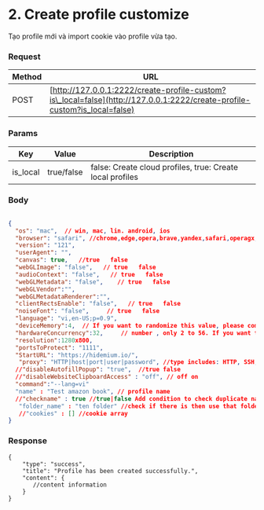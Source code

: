 # 2. Create profile customize

Tạo profile mới và import cookie vào profile vừa tạo.

### **Request** <a href="#request-1" id="request-1"></a>

| Method | URL                                                                                                                       |
| ------ | ------------------------------------------------------------------------------------------------------------------------- |
| POST   | [http://127.0.0.1:2222/create-profile-custom?is\_local=false](http://127.0.0.1:2222/create-profile-custom?is_local=false) |

### **Params** <a href="#body-1" id="body-1"></a>

| Key       | Value      | Description                                               |
| --------- | ---------- | --------------------------------------------------------- |
| is\_local | true/false | false: Create cloud profiles, true: Create local profiles |

### **Body** <a href="#body-1-1" id="body-1-1"></a>

```json

{
  "os": "mac",  // win, mac, lin. android, ios
  "browser": "safari", //chrome,edge,opera,brave,yandex,safari,operagx,chromium
  "version": "121",
  "userAgent": "",
  "canvas": true,   //true   false 
  "webGLImage": "false",   // true   false 
  "audioContext": "false",   // true   false 
  "webGLMetadata": "false",    // true   false 
  "webGLVendor":"",
  "webGLMetadataRenderer":"",
  "clientRectsEnable": "false",   // true   false 
  "noiseFont": "false",     // true   false 
  "language": "vi,en-US;p=0.9",
  "deviceMemory":4,  // If you want to randomize this value, please comment out this line.
  "hardwareConcurrency":32,     // number , only 2 to 56. If you want to randomize this value, please comment out this line.
  "resolution":1280x800,
  "portsToProtect": "1111",
  "StartURL": "https://hidemium.io/",
   "proxy": "HTTP|host|port|user|password", //type includes: HTTP, SSH, SOCKS5, SOCKS4. Type must be uppercase
  //"disableAutofillPopup": "true",  //true false 
  //"disableWebsiteClipboardAccess" : "off", // off on
  "command":"--lang=vi"
  "name" : "Test amazon book", // profile name
  //"checkname" : true //true|false Add condition to check duplicate name when creating
   "folder_name" : "ten folder" //check if there is then use that folder otherwise will create
   //"cookies" : [] //cookie array
}
```

### **Response** <a href="#id-3.-response" id="id-3.-response"></a>

```
{
    "type": "success",
    "title": "Profile has been created successfully.",
    "content": {
       //content information 
    }
}
```

